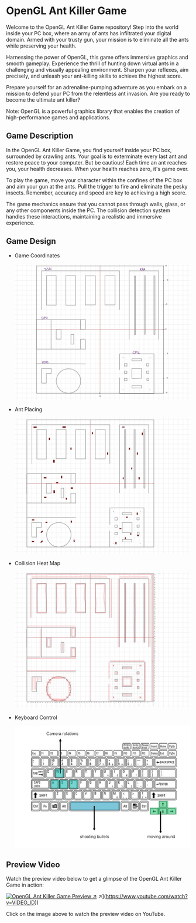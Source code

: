 # OpenGL Ant Killer Game

Welcome to the OpenGL Ant Killer Game repository! Step into the world inside your PC box, where an army of ants has infiltrated your digital domain. Armed with your trusty gun, your mission is to eliminate all the ants while preserving your health.

Harnessing the power of OpenGL, this game offers immersive graphics and smooth gameplay. Experience the thrill of hunting down virtual ants in a challenging and visually appealing environment. Sharpen your reflexes, aim precisely, and unleash your ant-killing skills to achieve the highest score.

Prepare yourself for an adrenaline-pumping adventure as you embark on a mission to defend your PC from the relentless ant invasion. Are you ready to become the ultimate ant killer?

Note: OpenGL is a powerful graphics library that enables the creation of high-performance games and applications.

## Game Description

In the OpenGL Ant Killer Game, you find yourself inside your PC box, surrounded by crawling ants. Your goal is to exterminate every last ant and restore peace to your computer. But be cautious! Each time an ant reaches you, your health decreases. When your health reaches zero, it's game over.

To play the game, move your character within the confines of the PC box and aim your gun at the ants. Pull the trigger to fire and eliminate the pesky insects. Remember, accuracy and speed are key to achieving a high score.

The game mechanics ensure that you cannot pass through walls, glass, or any other components inside the PC. The collision detection system handles these interactions, maintaining a realistic and immersive experience.

## Game Design  
   - Game Coordinates

     ![Game Coordinates](<Game%20design/Game%20coordinates.jpg>)
     
   - Ant Placing

     ![Ant Placing](<Game%20design/ant%20placing.jpg>)
     
   - Collision Heat Map

     ![Collision Map](<Game%20design/collision%20heat%20map.jpg>)
     
   - Keyboard Control
     
     ![Keyboard Control](<Game%20design/Keyboard%20control.PNG>)

## Preview Video

Watch the preview video below to get a glimpse of the OpenGL Ant Killer Game in action:

[![OpenGL Ant Killer Game Preview ↗](<>)](%5Bhttps://www.youtube.com/watch?v=VIDEO_ID) ↗\](https://www.youtube.com/watch?v=VIDEO_ID))

Click on the image above to watch the preview video on YouTube.
